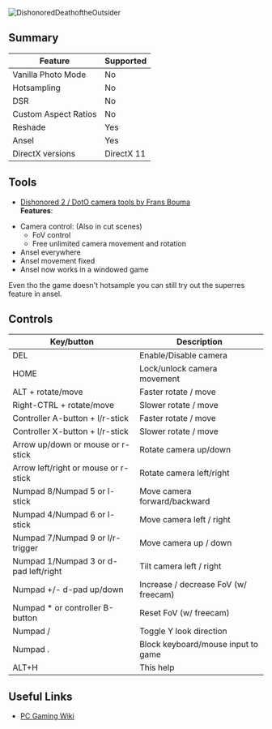 ![DishonoredDeathoftheOutsider](\\DishonoredDeathoftheOutsider.png "Shot by Originalnicodr")


## Summary

Feature | Supported
--|--
Vanilla Photo Mode | No
Hotsampling | No 
DSR | No
Custom Aspect Ratios | No
Reshade | Yes 
Ansel | Yes
DirectX versions | DirectX 11
 
## Tools

* [Dishonored 2 / DotO camera tools by Frans Bouma](https://github.com/FransBouma/InjectableGenericCameraSystem/releases/tag/DH2_102)  
**Features**:
- Camera control: (Also in cut scenes)
	- FoV control
	- Free unlimited camera movement and rotation 
- Ansel everywhere
- Ansel movement fixed
- Ansel now works in a windowed game

Even tho the game doesn't hotsample you can still try out the superres feature in ansel.

## Controls

Key/button | Description
--|--
DEL | Enable/Disable camera
HOME |	Lock/unlock camera movement
ALT + rotate/move |	Faster rotate / move
Right-CTRL + rotate/move | Slower rotate / move
Controller A-button + l/r-stick | Faster rotate / move
Controller X-button + l/r-stick | Slower rotate / move
Arrow up/down or mouse or r-stick | Rotate camera up/down
Arrow left/right or mouse or r-stick | Rotate camera left/right
Numpad 8/Numpad 5 or l-stick | Move camera forward/backward
Numpad 4/Numpad 6 or l-stick | Move camera left / right
Numpad 7/Numpad 9 or l/r-trigger | Move camera up / down
Numpad 1/Numpad 3 or d-pad left/right | Tilt camera left / right
Numpad +/- d-pad up/down | Increase / decrease FoV (w/ freecam)
Numpad * or controller B-button | Reset FoV (w/ freecam)
Numpad / | Toggle Y look direction
Numpad . | Block keyboard/mouse input to game
ALT+H | This help

## Useful Links

* [PC Gaming Wiki](https://www.pcgamingwiki.com/wiki/Dishonored:_Death_of_the_Outsider)
